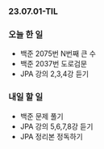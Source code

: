 ### 23.07.01-TIL
### 오늘 한 일
- 백준 2075번 N번째 큰 수
- 백준 2037번 도로검문
- JPA 강의 2,3,4강 듣기 

### 내일 할 일
- 백준 문제 풀기
- JPA 강의 5,6,7,8강 듣기
- JPA 정리본 정독하기
